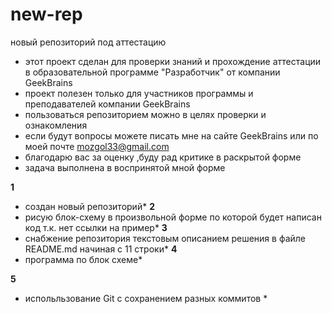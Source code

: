 # new-rep
новый репозиторий под аттестацию
* этот проект сделан для проверки знаний и прохождение аттестации в образовательной программе "Разработчик" от компании GeekBrains
* проект полезен только для участников программы и преподавателей компании GeekBrains
* пользоваться репозиторием можно в целях проверки и ознакомления
* если будут вопросы можете писать мне на сайте GeekBrains или по моей почте mozgol33@gmail.com
* благодарю вас за оценку ,буду рад критике в раскрытой форме
* задача выполнена в воспринятой мной форме


**1**
* создан новый репозиторий*
**2**
* рисую блок-схему в произвольной форме по которой будет написан код т.к. нет ссылки на пример*
**3**
* снабжение репозитория текстовым описанием решения в файле README.md начиная с 11 строки*
**4**
* программа по блок схеме*


**5**
* испольльзование Git с сохранением разных коммитов *
